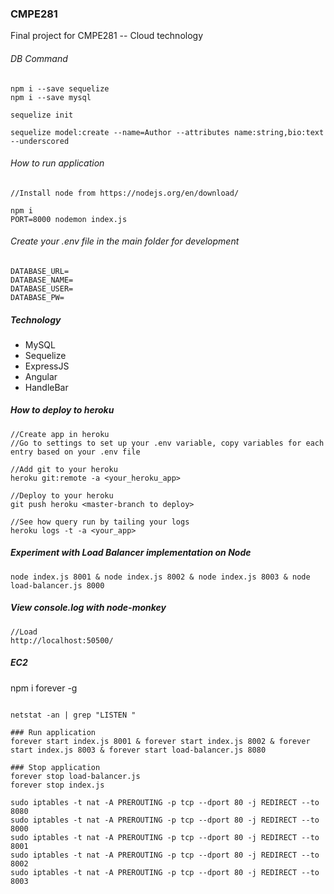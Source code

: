 ### CMPE281
Final project for CMPE281 -- Cloud technology

###### DB Command

```
npm i --save sequelize
npm i --save mysql

sequelize init

sequelize model:create --name=Author --attributes name:string,bio:text --underscored

```

###### How to run application

```
//Install node from https://nodejs.org/en/download/

npm i
PORT=8000 nodemon index.js

```


###### Create your .env file in the main folder for development

```
DATABASE_URL=
DATABASE_NAME=
DATABASE_USER=
DATABASE_PW=
```

##### Technology

* MySQL
* Sequelize
* ExpressJS
* Angular
* HandleBar


##### How to deploy to heroku

```
//Create app in heroku
//Go to settings to set up your .env variable, copy variables for each entry based on your .env file

//Add git to your heroku
heroku git:remote -a <your_heroku_app>

//Deploy to your heroku
git push heroku <master-branch to deploy>

//See how query run by tailing your logs
heroku logs -t -a <your_app>

```


##### Experiment with Load Balancer implementation on Node

```
node index.js 8001 & node index.js 8002 & node index.js 8003 & node load-balancer.js 8000
```

##### View console.log with node-monkey
```
//Load
http://localhost:50500/
```

##### EC2

npm i forever -g



```

netstat -an | grep "LISTEN "

### Run application
forever start index.js 8001 & forever start index.js 8002 & forever start index.js 8003 & forever start load-balancer.js 8080

### Stop application
forever stop load-balancer.js
forever stop index.js

sudo iptables -t nat -A PREROUTING -p tcp --dport 80 -j REDIRECT --to 8080
sudo iptables -t nat -A PREROUTING -p tcp --dport 80 -j REDIRECT --to 8000
sudo iptables -t nat -A PREROUTING -p tcp --dport 80 -j REDIRECT --to 8001
sudo iptables -t nat -A PREROUTING -p tcp --dport 80 -j REDIRECT --to 8002
sudo iptables -t nat -A PREROUTING -p tcp --dport 80 -j REDIRECT --to 8003

```

